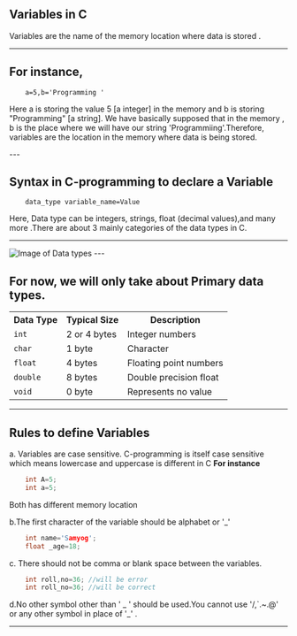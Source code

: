 ## Variables in C

Variables are the name of the memory location where data is stored .

---
 ## For instance,
        a=5,b='Programming '
<p>Here a is storing the value 5 [a integer] in the memory and b is storing "Programming" [a string]. We have basically supposed that in the memory , b is the place where we will have our string 'Programmiing'.Therefore, variables are the  location in the memory where data is being stored.</p>
---

## Syntax in C-programming to declare a Variable
```
    data_type variable_name=Value
```
 Here, Data type can be integers, strings, float (decimal values),and many more .There are about 3 mainly categories of the data types in C.
 
---

 <img src="https://media.geeksforgeeks.org/wp-content/uploads/20220808115138/DatatypesInC.jpg" alt="Image of Data types"/>
---

<h2>For now, we will only take about Primary data types.</h2>
 <table>
    <tr>
      <th>Data Type</th>
      <th>Typical Size</th>
      <th>Description</th>
    </tr>
    <tr>
      <td><code>int</code></td>
      <td>2 or 4 bytes</td>
      <td>Integer numbers</td>
    </tr>
    <tr>
      <td><code>char</code></td>
      <td>1 byte</td>
      <td>Character</td>
    </tr>
    <tr>
      <td><code>float</code></td>
      <td>4 bytes</td>
      <td>Floating point numbers</td>
    </tr>
    <tr>
      <td><code>double</code></td>
      <td>8 bytes</td>
      <td>Double precision float</td>
    </tr>
    <tr>
      <td><code>void</code></td>
      <td>0 byte</td>
      <td>Represents no value</td>
    </tr>
  </table>

---

## Rules to define Variables
a. Variables are case sensitive. C-programming is itself case sensitive which means lowercase and uppercase is different in C 
**For instance**
```c
    int A=5;
    int a=5;
```
 Both has different memory location

b.The first character of the variable should be alphabet or '_'
```c
    int name='Samyog';
    float _age=18;
```

c. There should not be comma or blank space between the variables.

```c
    int roll,no=36; //will be error
    int roll_no=36; //will be correct
```

d.No other symbol other than ' _ ' should be used.You cannot use '/,`.~.@' or any other symbol in place of '_' .

---

